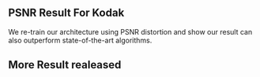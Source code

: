 ## PSNR Result For Kodak
We re-train our architecture using PSNR distortion and show our result can also outperform state-of-the-art algorithms.

## More Result realeased 


